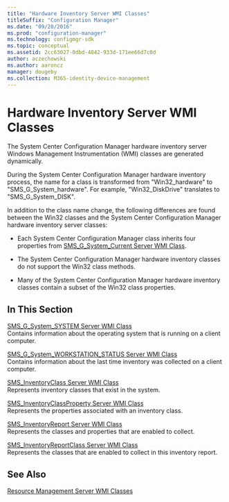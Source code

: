 ```yaml
---
title: "Hardware Inventory Server WMI Classes"
titleSuffix: "Configuration Manager"
ms.date: "09/20/2016"
ms.prod: "configuration-manager"
ms.technology: configmgr-sdk
ms.topic: conceptual
ms.assetid: 2cc63027-0dbd-4842-933d-171ee66d7c0d
author: aczechowski
ms.author: aaroncz
manager: dougeby
ms.collection: M365-identity-device-management
---
```

# Hardware Inventory Server WMI Classes
The System Center Configuration Manager hardware inventory server Windows Management Instrumentation (WMI) classes are generated dynamically.  

 During the System Center Configuration Manager hardware inventory process, the name for a class is transformed from "Win32_hardware" to "SMS_G_System_hardware". For example, "Win32_DiskDrive" translates to "SMS_G_System_DISK".  

 In addition to the class name change, the following differences are found between the Win32 classes and the System Center Configuration Manager hardware inventory server classes:  

-   Each System Center Configuration Manager class inherits four properties from [SMS_G_System_Current Server WMI Class](../../../../../develop/reference/core/clients/manage/sms_g_system_current-server-wmi-class.md).  

-   The System Center Configuration Manager hardware inventory classes do not support the Win32 class methods.  

-   Many of the System Center Configuration Manager hardware inventory classes contain a subset of the Win32 class properties.  

## In This Section  
 [SMS_G_System_SYSTEM Server WMI Class](../../../../../develop/reference/core/clients/manage/sms_g_system_system-server-wmi-class.md)  
 Contains information about the operating system that is running on a client computer.  

 [SMS_G_System_WORKSTATION_STATUS Server WMI Class](../../../../../develop/reference/core/clients/manage/sms_g_system_workstation_status-server-wmi-class.md)  
 Contains information about the last time inventory was collected on a client computer.  

 [SMS_InventoryClass Server WMI Class](../../../../../develop/reference/core/clients/manage/sms_inventoryclass-server-wmi-class.md)  
 Represents inventory classes that exist in the system.  

 [SMS_InventoryClassProperty Server WMI Class](../../../../../develop/reference/core/clients/manage/sms_inventoryclassproperty-server-wmi-class.md)  
 Represents the properties associated with an inventory class.  

 [SMS_InventoryReport Server WMI Class](../../../../../develop/reference/core/clients/manage/sms_inventoryreport-server-wmi-class.md)  
 Represents the classes and properties that are enabled to collect.  

 [SMS_InventoryReportClass Server WMI Class](../../../../../develop/reference/core/clients/manage/sms_inventoryreportclass-server-wmi-class.md)  
 Represents the classes that are enabled to collect in this inventory report.  

## See Also  
 [Resource Management Server WMI Classes](../../../../../develop/reference/core/clients/manage/configuration-manager-resource-management-server-wmi-classes.md)
